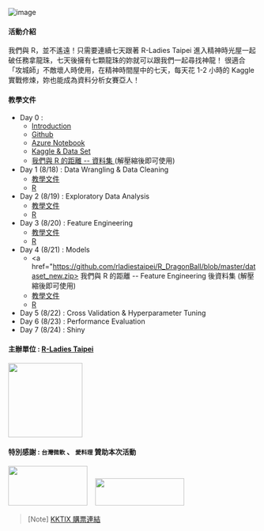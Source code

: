 ![image](https://raw.githubusercontent.com/rladiestaipei/R_DragonBall/master/R_DragonBall_Banner.png)

#### 活動介紹
我們與 R，並不遙遠！只需要連續七天跟著 R-Ladies Taipei 進入精神時光屋一起破任務拿龍珠，七天後擁有七顆龍珠的妳就可以跟我們一起尋找神龍！
很適合「攻城師」不敵壞人時使用，在精神時間屋中的七天，每天花 1-2 小時的 Kaggle 實戰修煉，妳也能成為資料分析女賽亞人！

#### 教學文件
+ Day 0 :
  - <a href="https://github.com/rladiestaipei/R_DragonBall/blob/master/R_DragonBall_Introduction.pdf"> Introduction </a>
  - <a href="https://github.com/rladiestaipei/R_DragonBall/blob/master/R_DragonBall_Github.pdf"> Github </a>
  - <a href="https://github.com/rladiestaipei/R_DragonBall/blob/master/R_DragonBall_AzureNotebook.pdf"> Azure Notebook </a>
  - <a href="https://github.com/rladiestaipei/R_DragonBall/blob/master/R_DragonBall_Dataset.pdf"> Kaggle & Data Set </a>
  - <a href="https://github.com/rladiestaipei/R_DragonBall/blob/master/dataset.zip"> 我們與 R 的距離 -- 資料集 </a> (解壓縮後即可使用) 
+ Day 1 (8/18) : Data Wrangling & Data Cleaning 
  - <a href="https://rladiestaipei.github.io/R_DragonBall/Day1_Data_Cleaning_and_Wrangling.html"> 教學文件 </a>
  - <a href="https://github.com/rladiestaipei/R_DragonBall/blob/master/Day1_Data_Cleaning_and_Wrangling.R"> R </a>
+ Day 2 (8/19) : Exploratory Data Analysis
  - <a href="https://rladiestaipei.github.io/R_DragonBall/Day2_Exploratory_Data_Analysis.html"> 教學文件 </a>
  - <a href="https://github.com/rladiestaipei/R_DragonBall/blob/master/Day2_Exploratory_Data_Analysis.R"> R </a>
+ Day 3 (8/20) : Feature Engineering
  - <a href="https://rladiestaipei.github.io/R_DragonBall/Day3_Feature_Engineering.html"> 教學文件 </a>
  - <a href="https://github.com/rladiestaipei/R_DragonBall/blob/master/Day3_Feature_Engineering.R"> R </a>
+ Day 4 (8/21) : Models 
  - <a href="https://github.com/rladiestaipei/R_DragonBall/blob/master/dataset_new.zip> 我們與 R 的距離 -- Feature Engineering 後資料集 </a> (解壓縮後即可使用) 
  - <a href="https://rladiestaipei.github.io/R_DragonBall/Day4_Models.html"> 教學文件 </a>
  - <a href="https://github.com/rladiestaipei/R_DragonBall/blob/master/Day4_Models.R"> R </a>
+ Day 5 (8/22) : Cross Validation & Hyperparameter Tuning
+ Day 6 (8/23) : Performance Evaluation 
+ Day 7 (8/24) : Shiny  

#### 主辦單位 : <a href="https://rladiestaipei.github.io/R-Ladies-Taipei/">R-Ladies Taipei</a>
<img src="https://rladiestaipei.github.io/R-Ladies-Taipei/img/profile.png" width="150" height="150" />

#### 特別感謝 : `台灣微軟` 、 `愛料理` 贊助本次活動
<img src="https://downtownfargo.com/wp-content/uploads/2019/02/Microsoft-2.png" width="160" height="80" />
&nbsp;&nbsp;
<img src="https://t.kfs.io/organization_resource_files/12403/29718/iCook_color_logo.png" width="180" height="55" />

> [Note] <a href="https://rladiestaipei.kktix.cc/events/r-dragon-ball"> KKTIX 購票連結</a>